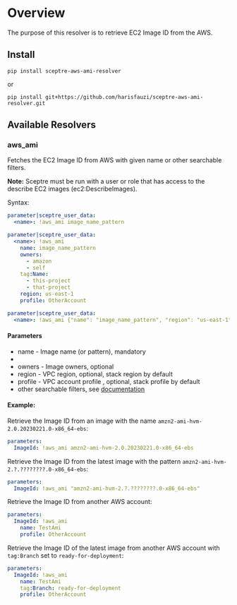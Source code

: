 # Overview

The purpose of this resolver is to retrieve EC2 Image ID from the AWS.

## Install

```shell
pip install sceptre-aws-ami-resolver
```
or
```shell
pip install git+https://github.com/harisfauzi/sceptre-aws-ami-resolver.git
```

## Available Resolvers

### aws_ami

Fetches the EC2 Image ID from AWS with given name or other searchable filters.

__Note:__ Sceptre must be run with a user or role that has access to the describe EC2 images (ec2:DescribeImages).

Syntax:

```yaml
parameter|sceptre_user_data:
  <name>: !aws_ami image_name_pattern
```

```yaml
parameter|sceptre_user_data:
  <name>: !aws_ami
    name: image_name_pattern
    owners:
      - amazon
      - self
    tag:Name:
      - this-project
      - that-project
    region: us-east-1
    profile: OtherAccount
```

```yaml
parameter|sceptre_user_data:
  <name>: !aws_ami {"name": "image_name_pattern", "region": "us-east-1", "profile": "OtherAccount"}
```


#### Parameters
* name - Image name (or pattern), mandatory
* 
* owners - Image owners, optional
* region - VPC region, optional, stack region by default
* profile - VPC account profile , optional, stack profile by default
* other searchable filters, see [documentation](https://boto3.amazonaws.com/v1/documentation/api/latest/reference/services/ec2/client/describe_images.html)

#### Example:

Retrieve the Image ID from an image with the name `amzn2-ami-hvm-2.0.20230221.0-x86_64-ebs`:
```yaml
parameters:
  ImageId: !aws_ami amzn2-ami-hvm-2.0.20230221.0-x86_64-ebs
```

Retrieve the Image ID from the latest image with the pattern `amzn2-ami-hvm-2.?.????????.0-x86_64-ebs`:
```yaml
parameters:
  ImageId: !aws_ami "amzn2-ami-hvm-2.?.????????.0-x86_64-ebs"
```

Retrieve the Image ID from another AWS account:
```yaml
parameters:
  ImageId: !aws_ami
    name: TestAmi
    profile: OtherAccount
```


Retrieve the Image ID of the latest image from another AWS account with `tag:Branch` set to `ready-for-deployment`:
```yaml
parameters:
  ImageId: !aws_ami
    name: TestAmi
    tag:Branch: ready-for-deployment
    profile: OtherAccount
```